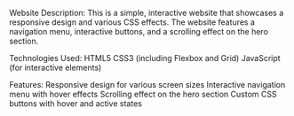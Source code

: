 Website Description:
This is a simple, interactive website that showcases a responsive design and various CSS effects. The website features a navigation menu, interactive buttons, and a scrolling effect on the hero section.

Technologies Used:
HTML5
CSS3 (including Flexbox and Grid)
JavaScript (for interactive elements)

Features:
Responsive design for various screen sizes
Interactive navigation menu with hover effects
Scrolling effect on the hero section
Custom CSS buttons with hover and active states
